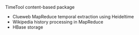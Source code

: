 TimeTool content-based package
- Clueweb MapReduce temporal extraction using Heideltime
- Wikipedia history processing in MapReduce
- HBase storage
